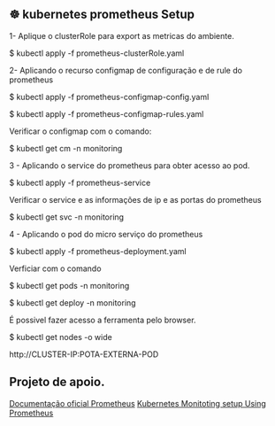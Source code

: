 ## ☸️ kubernetes prometheus Setup

1- Aplique o clusterRole para export as metricas do ambiente.

$ kubectl apply -f prometheus-clusterRole.yaml

2- Aplicando o recurso configmap de configuração e de rule do prometheus

$ kubectl apply -f prometheus-configmap-config.yaml

$ kubectl apply -f prometheus-configmap-rules.yaml

Verificar o configmap com o comando:

$ kubectl get cm -n monitoring

3 - Aplicando o service do prometheus para obter acesso ao pod.

$ kubectl apply -f prometheus-service

Verificar o service e as informações de ip e as portas do prometheus

$ kubectl get svc -n monitoring

4 - Aplicando o pod do micro serviço do prometheus

$ kubectl apply -f prometheus-deployment.yaml

Verficiar com o comando 

$ kubectl get pods -n monitoring

$ kubectl get deploy -n monitoring

É possivel fazer acesso a ferramenta pelo browser.

$ kubectl get nodes -o wide

http://CLUSTER-IP:POTA-EXTERNA-POD

## Projeto de apoio.

[Documentação oficial Prometheus](https://prometheus.io/docs/prometheus/latest/getting_started/)
[Kubernetes Monitoting setup Using Prometheus](https://devopscube.com/setup-prometheus-monitoring-on-kubernetes/)
